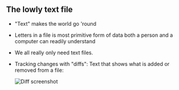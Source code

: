 The lowly text file
---------------------------

- "Text" makes the world go 'round
- Letters in a file is most primitive form of data both a person and a computer can readily understand
- We all really only need text files.
- Tracking changes with "diffs": Text that shows what is added or
  removed from a file:

    ![Diff screenshot](https://lh6.googleusercontent.com/CzZKZrR9tYzbPiwHDmMwp6T1Skf8PdLxt5njxGYpusvzUZdLb_9f33EDJ28R5OklFFfBrswXnw=s640-h400-e365)
